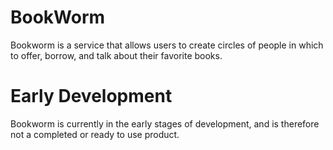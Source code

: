 # BookWorm
Bookworm is a service that allows users to create circles of people in which to offer, borrow, and talk about their favorite books.

# Early Development
Bookworm is currently in the early stages of development, and is therefore not a completed or ready to use product.
